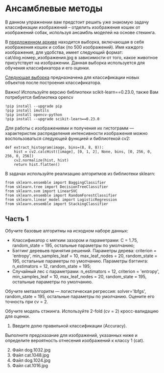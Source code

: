 # Ансамблевые методы
В данном упражнении вам предстоит решить уже знакомую задачу классификации изображений – отделить изображения кошек от изображений собак, используя ансамбль моделей на основе стекинга.

В [предложенном архиве](https://drive.google.com/drive/folders/1tE4VvTyGxs_pyDRCrlH3cXD2uRLrzjY2?usp=drive_link) находится выборка, включающая в себя изображения кошек и собак (по 500 изображений). Имя каждого изображения, для удобства, имеет следующий формат: cat/dog.номер_изображения.jpg в зависимости от того, какое животное присутствует на изображении. Данная выборка используется для обучения классификатора и его оценки.

[Следующая выборка](https://drive.google.com/drive/folders/1iiyT6sHJb-1OMmkTvr-OqVo6XSly6trj?usp=drive_link) предназначена для классификации новых объектов после построения классификатора.

Важно! Используйте версию библиотеки scikit-learn==0.23.0, также Вам потребуется библиотека opencv
```python3
!pip install --upgrade pip
!pip install imutils
!pip install opencv-python
!pip install --upgrade scikit-learn==0.23.0
```
Для работы с изображениями и получения их гистограмм — характеристик распределения интенсивности изображения можно воспользоваться следующей функцией и библиотекой cv2:
```python3
def extract_histogram(image, bins=(8, 8, 8)):
    hist = cv2.calcHist([image], [0, 1, 2], None, bins, [0, 256, 0, 256, 0, 256])
    cv2.normalize(hist, hist)
    return hist.flatten()
```
В задачах используйте реализацию алгоритмов из библиотеки sklearn:
```python3
from sklearn.ensemble import BaggingClassifier
from sklearn.tree import DecisionTreeClassifier
from sklearn.svm import LinearSVC
from sklearn.ensemble import RandomForestClassifier
from sklearn.linear_model import LogisticRegression
from sklearn.ensemble import StackingClassifier
```
## Часть 1
Обучите базовые алгоритмы на исходном наборе данных:

* Классификатор с мягким зазором и параметрами: C = 1.75, random_state = 195, остальные параметры по умолчанию;
* Бэггинг деревьев принятия решений. Параметры дерева: criterion = 'entropy', min_samples_leaf = 10, max_leaf_nodes = 20, random_state = 195, остальные параметры по умолчанию. Параметры бэггинга: n_estimators = 12, random_state = 195;
* Случайный лес с параметрами: n_estimators = 12, criterion = 'entropy', min_samples_leaf = 10, max_leaf_nodes = 20, random_state = 195, остальные параметры по умолчанию.

Обучите метаалгоритм — логистическая регрессия: solver='lbfgs', random_state = 195, остальные параметры по умолчанию. Оцените его точность при cv = 2.

Обучите модель стэкинга. Используйте 2-fold (cv = 2) кросс-валидацию для оценки.

1) Введите долю правильной классификации (Accuracy).

Выполните предсказание для изображений, указанных ниже и определите вероятность отнесения изображений к классу 1 (cat).

2) Файл dog.1032.jpg
3) Файл cat.1048.jpg
4) Файл dog.1024.jpg
5) Файл cat.1016.jpg
